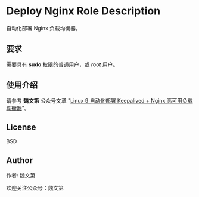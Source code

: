 # Deploy Nginx Role Description

自动化部署 Nginx 负载均衡器。

## 要求

需要具有 **sudo** 权限的普通用户，或 *root* 用户。

## 使用介绍

请参考 **魏文第** 公众号文章 "[Linux 9 自动化部署 Keepalived + Nginx 高可用负载均衡器](https://mp.weixin.qq.com/s?__biz=Mzk0MDAwOTUwNQ==&mid=2247484951&idx=1&sn=e7709648652bc741f1ad7be609aa60f7&chksm=c2e97759f59efe4f2b264fc699cbc0a8aae28c1d2b48c1a3b75e9ae28659147bac4e525189d2&token=1636185424&lang=zh_CN#rd)"。

License
-------

BSD

Author
------------------

作者: 魏文第

欢迎关注公众号：魏文第
